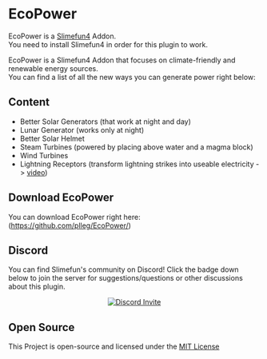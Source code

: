 # EcoPower
EcoPower is a [Slimefun4](https://github.com/TheBusyBiscuit/Slimefun4/) Addon.<br>
You need to install Slimefun4 in order for this plugin to work.

EcoPower is a Slimefun4 Addon that focuses on climate-friendly and renewable energy sources.<br>
You can find a list of all the new ways you can generate power right below:

## Content
* Better Solar Generators (that work at night and day)
* Lunar Generator (works only at night)
* Better Solar Helmet
* Steam Turbines (powered by placing above water and a magma block)
* Wind Turbines
* Lightning Receptors (transform lightning strikes into useable electricity -> [video](https://youtu.be/mAntFr0c1gg))

## Download EcoPower
You can download EcoPower right here: (https://github.com/plleg/EcoPower/)

## Discord
You can find Slimefun's community on Discord!
Click the badge down below to join the server for suggestions/questions or other discussions about this plugin.
<p align="center">
  <a href="https://discord.gg/fsD4Bkh">
    <img src="https://img.shields.io/discord/565557184348422174?color=7289DA&label=Discord&style=for-the-badge" alt="Discord Invite"/>
  </a>
</p>

## Open Source
This Project is open-source and licensed under the [MIT License](https://github.com/TheBusyBiscuit/EcoPower/blob/master/LICENSE)
